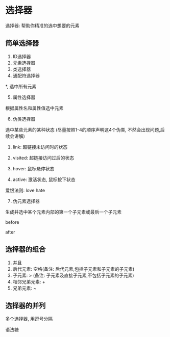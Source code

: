 # 选择器

选择器: 帮助你精准的选中想要的元素

## 简单选择器

1. ID选择器
2. 元素选择器
3. 类选择器
4. 通配符选择器

*, 选中所有元素

5. 属性选择器

根据属性名和属性值选中元素

6. 伪类选择器

选中某些元素的某种状态
(尽量按照1-4的顺序声明这4个伪类, 不然会出现问题,后续会讲解)
1) link: 超链接未访问时的状态

2) visited: 超链接访问过后的状态

3) hover: 鼠标悬停状态

4) active: 激活状态, 鼠标按下状态

爱恨法则: love hate

7. 伪元素选择器

生成并选中某个元素内部的第一个子元素或最后一个子元素

before

after

## 选择器的组合

1. 并且
2. 后代元素:      空格(备注: 后代元素,包括子元素和子元素的子元素)
3. 子元素:        > (备注: 子元素及直接子元素,不包括子元素的子元素)
4. 相邻兄弟元素:   +
5. 兄弟元素:       ~

## 选择器的并列

多个选择器, 用逗号分隔

语法糖